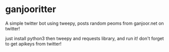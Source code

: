 # ganjooritter
A simple twitter bot using tweepy, posts random peoms from ganjoor.net on twitter!

just install python3 then tweepy and requests library, and run it! don't forget to get apikeys from twitter!
